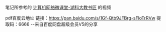 笔记所参考的 [计算机网络微课堂-湖科大教书匠](https://www.bilibili.com/video/BV1c4411d7jb) 的视频

pdf百度云地址
链接：https://pan.baidu.com/s/1Gf-Qtb9JFBrg-sFloTrRVw 
提取码：6666
--来自百度网盘超级会员V5的分享
